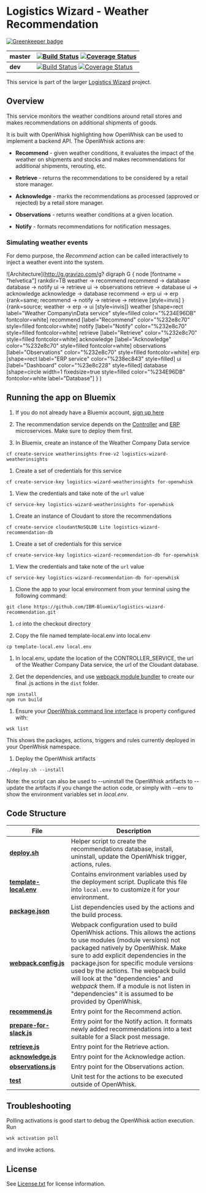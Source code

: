 # Logistics Wizard - Weather Recommendation

[![Greenkeeper badge](https://badges.greenkeeper.io/enterstudio/logistics-wizard-recommendation.svg)](https://greenkeeper.io/)

| **master** | [![Build Status](https://travis-ci.org/IBM-Bluemix/logistics-wizard-recommendation.svg?branch=master)](https://travis-ci.org/IBM-Bluemix/logistics-wizard-recommendation) [![Coverage Status](https://coveralls.io/repos/github/IBM-Bluemix/logistics-wizard-recommendation/badge.svg?branch=master)](https://coveralls.io/github/IBM-Bluemix/logistics-wizard-recommendation?branch=master) |
| ----- | ----- |
| **dev** | [![Build Status](https://travis-ci.org/IBM-Bluemix/logistics-wizard-recommendation.svg?branch=dev)](https://travis-ci.org/IBM-Bluemix/logistics-wizard-recommendation) [![Coverage Status](https://coveralls.io/repos/github/IBM-Bluemix/logistics-wizard-recommendation/badge.svg?branch=dev)](https://coveralls.io/github/IBM-Bluemix/logistics-wizard-recommendation?branch=dev)|

This service is part of the larger [Logistics Wizard](https://github.com/IBM-Bluemix/logistics-wizard) project.

## Overview

This service monitors the weather conditions around retail stores and makes recommendations on additional shipments of goods.

It is built with OpenWhisk highlighting how OpenWhisk can be used to implement a backend API. The OpenWhisk actions are:

  * **Recommend** - given weather conditions, it evaluates the impact of the weather on shipments and stocks and makes recommendations for additional shipments, rerouting, etc.

  * **Retrieve** - returns the recommendations to be considered by a retail store manager.

  * **Acknowledge** - marks the recommendations as processed (approved or rejected) by a retail store manager.

  * **Observations** - returns weather conditions at a given location.

  * **Notify** - formats recommendations for notification messages.

### Simulating weather events

For demo purpose, the *Recommend* action can be called interactively to inject a weather event into the system.

![Architecture](http://g.gravizo.com/g?
  digraph G {
    node [fontname = "helvetica"]
    rankdir=TB
    weather -> recommend
    recommend -> database
    database -> notify
    ui -> retrieve
    ui -> observations
    retrieve -> database
    ui -> acknowledge
    acknowledge -> database
    recommend -> erp
    ui -> erp
    {rank=same; recommend -> notify -> retrieve -> retrieve [style=invis] }
    {rank=source; weather -> erp -> ui [style=invis]}
    weather [shape=rect label="Weather Company\\nData service" style=filled color="%234E96DB" fontcolor=white]
    recommend [label="Recommend" color="%232e8c70" style=filled fontcolor=white]
    notify [label="Notify" color="%232e8c70" style=filled fontcolor=white]
    retrieve [label="Retrieve" color="%232e8c70" style=filled fontcolor=white]
    acknowledge [label="Acknowledge" color="%232e8c70" style=filled fontcolor=white]
    observations [label="Observations" color="%232e8c70" style=filled fontcolor=white]
    erp [shape=rect label="ERP service" color="%238ec843" style=filled]
    ui [label="Dashboard" color="%23e8c228" style=filled]
    database [shape=circle width=1 fixedsize=true style=filled color="%234E96DB" fontcolor=white label="Database"]
  }
)

## Running the app on Bluemix

1. If you do not already have a Bluemix account, [sign up here](https://ibm.com/bluemix)

1. The recommendation service depends on the [Controller](https://github.com/IBM-Bluemix/logistics-wizard-controller) and [ERP](https://github.com/IBM-Bluemix/logistics-wizard-erp) microservices. Make sure to deploy them first.

1. In Bluemix, create an instance of the Weather Company Data service

  ```
  cf create-service weatherinsights Free-v2 logistics-wizard-weatherinsights
  ```

1. Create a set of credentials for this service

  ```
  cf create-service-key logistics-wizard-weatherinsights for-openwhisk
  ```

1. View the credentials and take note of the `url` value

  ```
  cf service-key logistics-wizard-weatherinsights for-openwhisk
  ```

1. Create an instance of Cloudant to store the recommendations

  ```
  cf create-service cloudantNoSQLDB Lite logistics-wizard-recommendation-db
  ```

1. Create a set of credentials for this service

  ```
  cf create-service-key logistics-wizard-recommendation-db for-openwhisk
  ```

1. View the credentials and take note of the `url` value

  ```
  cf service-key logistics-wizard-recommendation-db for-openwhisk
  ```

1. Clone the app to your local environment from your terminal using the following command:

  ```
  git clone https://github.com/IBM-Bluemix/logistics-wizard-recommendation.git
  ```

1. `cd` into the checkout directory

1. Copy the file named template-local.env into local.env

  ```
  cp template-local.env local.env
  ```

1. In local.env, update the location of the CONTROLLER_SERVICE, the url of the Weather Company Data service, the url of the Cloudant database.

1. Get the dependencies, and use [webpack module bundler](https://webpack.github.io/) to create our final .js actions in the `dist` folder.

  ```
  npm install
  npm run build
  ```

1. Ensure your [OpenWhisk command line interface](https://console.ng.bluemix.net/openwhisk/cli) is property configured with:

  ```
  wsk list
  ```

  This shows the packages, actions, triggers and rules currently deployed in your OpenWhisk namespace.

1. Deploy the OpenWhisk artifacts

  ```
  ./deploy.sh --install
  ```

  Note: the script can also be used to --uninstall the OpenWhisk artifacts to --update the artifacts if you change the action code, or simply with --env to show the environment variables set in *local.env*.

## Code Structure

| File | Description |
| ---- | ----------- |
|[**deploy.sh**](deploy.sh)|Helper script to create the recommendations database, install, uninstall, update the OpenWhisk trigger, actions, rules.|
|[**template-local.env**](template-local.env)|Contains environment variables used by the deployment script. Duplicate this file into `local.env` to customize it for your environment.|
|[**package.json**](package.json)|List dependencies used by the actions and the build process.|
|[**webpack.config.js**](webpack.config.js)|Webpack configuration used to build OpenWhisk actions. This allows the actions to use modules (module versions) not packaged natively by OpenWhisk. Make sure to add explicit dependencies in the package.json for specific module versions used by the actions. The webpack build will look at the "dependencies" and *webpack* them. If a module is not listen in "dependencies" it is assumed to be provided by OpenWhisk.|
|[**recommend.js**](actions/recommend.js)|Entry point for the Recommend action.|
|[**prepare-for-slack.js**](actions/prepare-for-slack.js)|Entry point for the Notify action. It formats newly added recommendations into a text suitable for a Slack post message.|
|[**retrieve.js**](actions/retrieve.js)|Entry point for the Retrieve action.|
|[**acknowledge.js**](actions/acknowledge.js)|Entry point for the Acknowledge action.|
|[**observations.js**](actions/observations.js)|Entry point for the Observations action.|
|[**test**](test)|Unit test for the actions to be executed outside of OpenWhisk.|

## Troubleshooting

Polling activations is good start to debug the OpenWhisk action execution. Run
```
wsk activation poll
```
and invoke actions.

## License

See [License.txt](License.txt) for license information.
